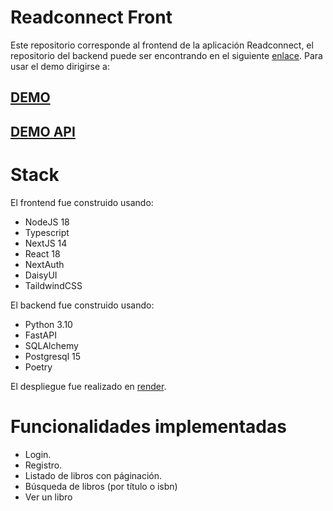 # Readconnect Front

Este repositorio corresponde al frontend de la aplicación Readconnect, el repositorio del backend puede ser encontrando
en el siguiente [enlace](https://github.com/YeisonKirax/readconnect-back). Para usar el demo dirigirse a:

## [DEMO](https://readconnect-front-dev.onrender.com)

## [DEMO API](https://readconnect-backend-dev.onrender.com)

# Stack

El frontend fue construido usando:

* NodeJS 18
* Typescript
* NextJS 14
* React 18
* NextAuth
* DaisyUI
* TaildwindCSS

El backend fue construido usando:

* Python 3.10
* FastAPI
* SQLAlchemy
* Postgresql 15
* Poetry

El despliegue fue realizado en [render](https://render.com).

# Funcionalidades implementadas

* Login.
* Registro.
* Listado de libros con páginación.
* Búsqueda de libros (por título o isbn)
* Ver un libro
